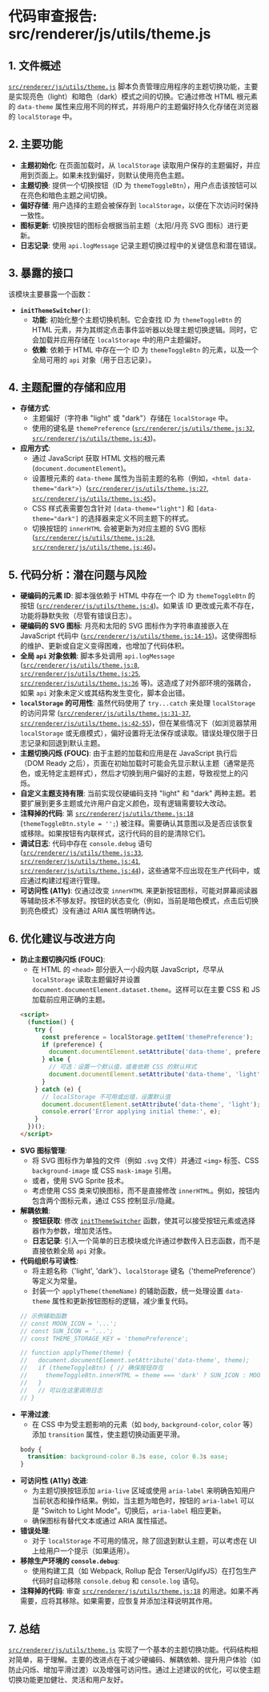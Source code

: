 # 代码审查报告: src/renderer/js/utils/theme.js

## 1. 文件概述

[`src/renderer/js/utils/theme.js`](src/renderer/js/utils/theme.js:0) 脚本负责管理应用程序的主题切换功能，主要是实现亮色（light）和暗色（dark）模式之间的切换。它通过修改 HTML 根元素的 `data-theme` 属性来应用不同的样式，并将用户的主题偏好持久化存储在浏览器的 `localStorage` 中。

## 2. 主要功能

*   **主题初始化**: 在页面加载时，从 `localStorage` 读取用户保存的主题偏好，并应用到页面上。如果未找到偏好，则默认使用亮色主题。
*   **主题切换**: 提供一个切换按钮（ID 为 `themeToggleBtn`），用户点击该按钮可以在亮色和暗色主题之间切换。
*   **偏好存储**: 用户选择的主题会被保存到 `localStorage`，以便在下次访问时保持一致性。
*   **图标更新**: 切换按钮的图标会根据当前主题（太阳/月亮 SVG 图标）进行更新。
*   **日志记录**: 使用 `api.logMessage` 记录主题切换过程中的关键信息和潜在错误。

## 3. 暴露的接口

该模块主要暴露一个函数：

*   **`initThemeSwitcher()`**:
    *   **功能**: 初始化整个主题切换机制。它会查找 ID 为 `themeToggleBtn` 的 HTML 元素，并为其绑定点击事件监听器以处理主题切换逻辑。同时，它会加载并应用存储在 `localStorage` 中的用户主题偏好。
    *   **依赖**: 依赖于 HTML 中存在一个 ID 为 `themeToggleBtn` 的元素，以及一个全局可用的 `api` 对象（用于日志记录）。

## 4. 主题配置的存储和应用

*   **存储方式**:
    *   主题偏好（字符串 "light" 或 "dark"）存储在 `localStorage` 中。
    *   使用的键名是 `themePreference` ([`src/renderer/js/utils/theme.js:32`](src/renderer/js/utils/theme.js:32), [`src/renderer/js/utils/theme.js:43`](src/renderer/js/utils/theme.js:43))。
*   **应用方式**:
    *   通过 JavaScript 获取 HTML 文档的根元素 (`document.documentElement`)。
    *   设置根元素的 `data-theme` 属性为当前主题的名称（例如，`<html data-theme="dark">`）([`src/renderer/js/utils/theme.js:27`](src/renderer/js/utils/theme.js:27), [`src/renderer/js/utils/theme.js:45`](src/renderer/js/utils/theme.js:45))。
    *   CSS 样式表需要包含针对 `[data-theme="light"]` 和 `[data-theme="dark"]` 的选择器来定义不同主题下的样式。
    *   切换按钮的 `innerHTML` 会被更新为对应主题的 SVG 图标 ([`src/renderer/js/utils/theme.js:28`](src/renderer/js/utils/theme.js:28), [`src/renderer/js/utils/theme.js:46`](src/renderer/js/utils/theme.js:46))。

## 5. 代码分析：潜在问题与风险

*   **硬编码的元素 ID**: 脚本强依赖于 HTML 中存在一个 ID 为 `themeToggleBtn` 的按钮 ([`src/renderer/js/utils/theme.js:4`](src/renderer/js/utils/theme.js:4))。如果该 ID 更改或元素不存在，功能将静默失败（尽管有错误日志）。
*   **硬编码的 SVG 图标**: 月亮和太阳的 SVG 图标作为字符串直接嵌入在 JavaScript 代码中 ([`src/renderer/js/utils/theme.js:14-15`](src/renderer/js/utils/theme.js:14-15))。这使得图标的维护、更新或自定义变得困难，也增加了代码体积。
*   **全局 `api` 对象依赖**: 脚本多处调用 `api.logMessage` ([`src/renderer/js/utils/theme.js:8`](src/renderer/js/utils/theme.js:8), [`src/renderer/js/utils/theme.js:25`](src/renderer/js/utils/theme.js:25), [`src/renderer/js/utils/theme.js:36`](src/renderer/js/utils/theme.js:36) 等)。这造成了对外部环境的强耦合，如果 `api` 对象未定义或其结构发生变化，脚本会出错。
*   **`localStorage` 的可用性**: 虽然代码使用了 `try...catch` 来处理 `localStorage` 的访问异常 ([`src/renderer/js/utils/theme.js:31-37`](src/renderer/js/utils/theme.js:31-37), [`src/renderer/js/utils/theme.js:42-55`](src/renderer/js/utils/theme.js:42-55))，但在某些情况下（如浏览器禁用 `localStorage` 或无痕模式），偏好设置将无法保存或读取。错误处理仅限于日志记录和回退到默认主题。
*   **主题切换闪烁 (FOUC)**: 由于主题的加载和应用是在 JavaScript 执行后（DOM Ready 之后），页面在初始加载时可能会先显示默认主题（通常是亮色，或无特定主题样式），然后才切换到用户偏好的主题，导致视觉上的闪烁。
*   **自定义主题支持有限**: 当前实现仅硬编码支持 "light" 和 "dark" 两种主题。若要扩展到更多主题或允许用户自定义颜色，现有逻辑需要较大改动。
*   **注释掉的代码**: 第 [`src/renderer/js/utils/theme.js:18`](src/renderer/js/utils/theme.js:18) (`themeToggleBtn.style = '';`) 被注释。需要确认其意图以及是否应该恢复或移除。如果按钮有内联样式，这行代码的目的是清除它们。
*   **调试日志**: 代码中存在 `console.debug` 语句 ([`src/renderer/js/utils/theme.js:33`](src/renderer/js/utils/theme.js:33), [`src/renderer/js/utils/theme.js:41`](src/renderer/js/utils/theme.js:41), [`src/renderer/js/utils/theme.js:44`](src/renderer/js/utils/theme.js:44))，这些通常不应出现在生产代码中，或应通过构建过程进行管理。
*   **可访问性 (A11y)**: 仅通过改变 `innerHTML` 来更新按钮图标，可能对屏幕阅读器等辅助技术不够友好。按钮的状态变化（例如，当前是暗色模式，点击后切换到亮色模式）没有通过 ARIA 属性明确传达。

## 6. 优化建议与改进方向

*   **防止主题切换闪烁 (FOUC)**:
    *   在 HTML 的 `<head>` 部分嵌入一小段内联 JavaScript，尽早从 `localStorage` 读取主题偏好并设置 `document.documentElement.dataset.theme`。这样可以在主要 CSS 和 JS 加载前应用正确的主题。
    ```html
    <script>
      (function() {
        try {
          const preference = localStorage.getItem('themePreference');
          if (preference) {
            document.documentElement.setAttribute('data-theme', preference);
          } else {
            // 可选：设置一个默认值，或者依赖 CSS 的默认样式
            document.documentElement.setAttribute('data-theme', 'light');
          }
        } catch (e) {
          // localStorage 不可用或出错，设置默认值
          document.documentElement.setAttribute('data-theme', 'light');
          console.error('Error applying initial theme:', e);
        }
      })();
    </script>
    ```
*   **SVG 图标管理**:
    *   将 SVG 图标作为单独的文件（例如 `.svg` 文件）并通过 `<img>` 标签、CSS `background-image` 或 CSS `mask-image` 引用。
    *   或者，使用 SVG Sprite 技术。
    *   考虑使用 CSS 类来切换图标，而不是直接修改 `innerHTML`。例如，按钮内包含两个图标元素，通过 CSS 控制显示/隐藏。
*   **解耦依赖**:
    *   **按钮获取**: 修改 [`initThemeSwitcher`](src/renderer/js/utils/theme.js:2) 函数，使其可以接受按钮元素或选择器作为参数，增加灵活性。
    *   **日志记录**: 引入一个简单的日志模块或允许通过参数传入日志函数，而不是直接依赖全局 `api` 对象。
*   **代码组织与可读性**:
    *   将主题名称（'light', 'dark'）、`localStorage` 键名（'themePreference'）等定义为常量。
    *   封装一个 `applyTheme(themeName)` 的辅助函数，统一处理设置 `data-theme` 属性和更新按钮图标的逻辑，减少重复代码。
    ```javascript
    // 示例辅助函数
    // const MOON_ICON = '...';
    // const SUN_ICON = '...';
    // const THEME_STORAGE_KEY = 'themePreference';

    // function applyTheme(theme) {
    //   document.documentElement.setAttribute('data-theme', theme);
    //   if (themeToggleBtn) { // 确保按钮存在
    //     themeToggleBtn.innerHTML = theme === 'dark' ? SUN_ICON : MOON_ICON;
    //   }
    //   // 可以在这里调用日志
    // }
    ```
*   **平滑过渡**:
    *   在 CSS 中为受主题影响的元素（如 `body`, `background-color`, `color` 等）添加 `transition` 属性，使主题切换动画更平滑。
    ```css
    body {
      transition: background-color 0.3s ease, color 0.3s ease;
    }
    ```
*   **可访问性 (A11y) 改进**:
    *   为主题切换按钮添加 `aria-live` 区域或使用 `aria-label` 来明确告知用户当前状态和操作结果。例如，当主题为暗色时，按钮的 `aria-label` 可以是 "Switch to Light Mode"。切换后，`aria-label` 相应更新。
    *   确保图标有替代文本或通过 ARIA 属性描述。
*   **错误处理**:
    *   对于 `localStorage` 不可用的情况，除了回退到默认主题，可以考虑在 UI 上给用户一个提示（如果适用）。
*   **移除生产环境的 `console.debug`**:
    *   使用构建工具（如 Webpack, Rollup 配合 Terser/UglifyJS）在打包生产代码时自动移除 `console.debug` 和 `console.log` 语句。
*   **注释掉的代码**: 审查 [`src/renderer/js/utils/theme.js:18`](src/renderer/js/utils/theme.js:18) 的用途。如果不再需要，应将其移除。如果需要，应恢复并添加注释说明其作用。

## 7. 总结

[`src/renderer/js/utils/theme.js`](src/renderer/js/utils/theme.js:0) 实现了一个基本的主题切换功能。代码结构相对简单，易于理解。主要的改进点在于减少硬编码、解耦依赖、提升用户体验（如防止闪烁、增加平滑过渡）以及增强可访问性。通过上述建议的优化，可以使主题切换功能更加健壮、灵活和用户友好。